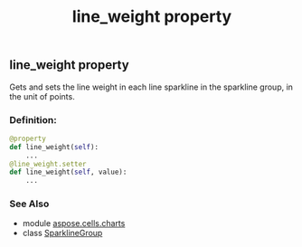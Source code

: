 ﻿---
title: line_weight property
second_title: Aspose.Cells for Python via .NET API References
description: 
type: docs
weight: 100
url: /aspose.cells.charts/sparklinegroup/line_weight/
is_root: false
---

## line_weight property


Gets and sets the line weight in each line sparkline in the sparkline group, in the unit of points.
### Definition:
```python
@property
def line_weight(self):
    ...
@line_weight.setter
def line_weight(self, value):
    ...
```

### See Also
* module [aspose.cells.charts](../../)
* class [SparklineGroup](/cells/python-net/aspose.cells.charts/sparklinegroup)
